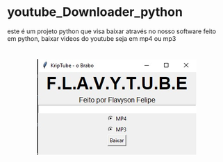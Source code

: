 # youtube_Downloader_python
este é um projeto python que visa baixar através no nosso software feito em python, baixar videos do youtube seja em mp4 ou mp3
<h1 align="center">
    <img alt="Filmes" title="Filmes" src="https://github.com/flavyss/youtube_Downloader_python//blob/main/foto/i1.jpg" />
</h1>
